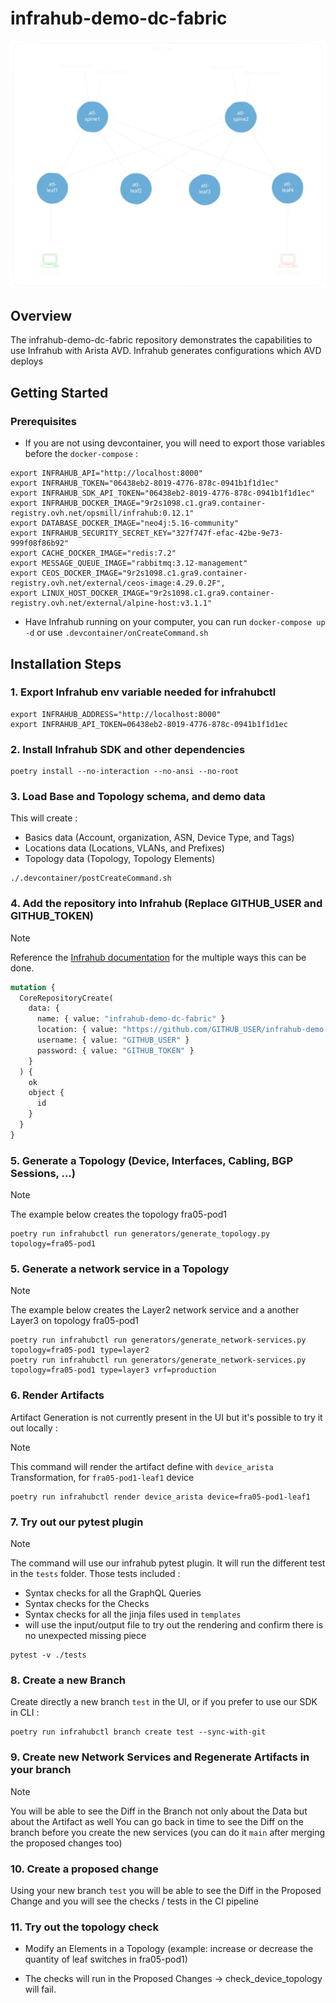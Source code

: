# infrahub-demo-dc-fabric

![infrahub-demo-dc-fabric drawing](./infrahub-demo-dc-fabric.excalidraw.svg)

## Overview

The infrahub-demo-dc-fabric repository demonstrates the capabilities to use Infrahub with Arista AVD. Infrahub generates configurations which AVD deploys

## Getting Started

### Prerequisites

- If you are not using devcontainer, you will need to export those variables before the `docker-compose` :

```shell
export INFRAHUB_API="http://localhost:8000"
export INFRAHUB_TOKEN="06438eb2-8019-4776-878c-0941b1f1d1ec"
export INFRAHUB_SDK_API_TOKEN="06438eb2-8019-4776-878c-0941b1f1d1ec"
export INFRAHUB_DOCKER_IMAGE="9r2s1098.c1.gra9.container-registry.ovh.net/opsmill/infrahub:0.12.1"
export DATABASE_DOCKER_IMAGE="neo4j:5.16-community"
export INFRAHUB_SECURITY_SECRET_KEY="327f747f-efac-42be-9e73-999f08f86b92"
export CACHE_DOCKER_IMAGE="redis:7.2"
export MESSAGE_QUEUE_IMAGE="rabbitmq:3.12-management"
export CEOS_DOCKER_IMAGE="9r2s1098.c1.gra9.container-registry.ovh.net/external/ceos-image:4.29.0.2F",
export LINUX_HOST_DOCKER_IMAGE="9r2s1098.c1.gra9.container-registry.ovh.net/external/alpine-host:v3.1.1"
```

- Have Infrahub running on your computer, you can run `docker-compose up -d` or use `.devcontainer/onCreateCommand.sh`

## Installation Steps

### 1. Export Infrahub env variable needed for infrahubctl

```shell
export INFRAHUB_ADDRESS="http://localhost:8000"
export INFRAHUB_API_TOKEN=06438eb2-8019-4776-878c-0941b1f1d1ec
```

### 2. Install Infrahub SDK and other dependencies

```shell
poetry install --no-interaction --no-ansi --no-root
```

### 3. Load Base and Topology schema, and demo data

This will create :

- Basics data (Account, organization, ASN, Device Type, and Tags)
- Locations data (Locations, VLANs, and Prefixes)
- Topology data (Topology, Topology Elements)

```shell
./.devcontainer/postCreateCommand.sh
```

### 4. Add the repository into Infrahub (Replace GITHUB_USER and GITHUB_TOKEN)

> [!NOTE]
> Reference the [Infrahub documentation](https://docs.infrahub.app/guides/repository) for the multiple ways this can be done.

```graphql
mutation {
  CoreRepositoryCreate(
    data: {
      name: { value: "infrahub-demo-dc-fabric" }
      location: { value: "https://github.com/GITHUB_USER/infrahub-demo-dc-fabric.git" }
      username: { value: "GITHUB_USER" }
      password: { value: "GITHUB_TOKEN" }
    }
  ) {
    ok
    object {
      id
    }
  }
}
```

### 5. Generate a Topology (Device, Interfaces, Cabling, BGP Sessions, ...)


> [!NOTE]
> The example below creates the topology fra05-pod1

```shell
poetry run infrahubctl run generators/generate_topology.py topology=fra05-pod1
```

### 5. Generate a network service in a Topology

> [!NOTE]
> The example below creates the Layer2 network service and a another Layer3 on topology fra05-pod1

```shell
poetry run infrahubctl run generators/generate_network-services.py topology=fra05-pod1 type=layer2
poetry run infrahubctl run generators/generate_network-services.py topology=fra05-pod1 type=layer3 vrf=production
```

### 6. Render Artifacts

Artifact Generation is not currently present in the UI but it's possible to try it out locally :

> [!NOTE]
> This command will render the artifact define with `device_arista` Transformation, for `fra05-pod1-leaf1` device

```shell
poetry run infrahubctl render device_arista device=fra05-pod1-leaf1
```

### 7. Try out our pytest plugin

> [!NOTE]
> The command will use our infrahub pytest plugin. It will run the different test in the `tests` folder. Those tests included :
>
> - Syntax checks for all the GraphQL Queries
> - Syntax checks for the Checks
> - Syntax checks for all the jinja files used in `templates`
> - will use the input/output file to try out the rendering and confirm there is no unexpected missing piece

```shell
pytest -v ./tests
```

### 8. Create a new Branch

Create directly a new branch `test` in the UI, or if you prefer to use our SDK in CLI :

```shell
poetry run infrahubctl branch create test --sync-with-git
```

### 9. Create new Network Services and Regenerate Artifacts in your branch

> [!NOTE]
> You will be able to see the Diff in the Branch not only about the Data but about the Artifact as well
> You can go back in time to see the Diff on the branch before you create the new services (you can do it `main` after merging the proposed changes too)

### 10. Create a proposed change

Using your new branch `test` you will be able to see the Diff in the Proposed Change and you will see the checks / tests in the CI pipeline

### 11. Try out  the topology check

- Modify an Elements in a Topology (example: increase or decrease the quantity of leaf switches in fra05-pod1)

- The checks will run in the Proposed Changes -> check_device_topology will fail.
